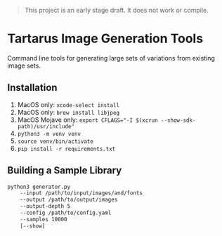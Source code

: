 > This project is an early stage draft. It does not work or compile.

# Tartarus Image Generation Tools

Command line tools for generating large sets of variations from existing image sets. 


## Installation

1. MacOS only: `xcode-select install`
1. MacOS only: `brew install libjpeg`
1. MacOS Mojave only: `export CFLAGS="-I $(xcrun --show-sdk-path)/usr/include"`
1. `python3 -m venv venv`
1. `source venv/bin/activate`
1. `pip install -r requirements.txt`


## Building a Sample Library

```bash
python3 generator.py
    --input /path/to/input/images/and/fonts
    --output /path/to/output/images
    --output-depth 5
    --config /path/to/config.yaml
    --samples 10000
    [--show]
```

